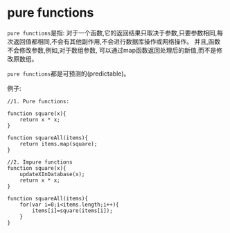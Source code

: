 # pure functions

`pure functions`是指: 对于一个函数,它的返回结果只取决于参数,只要参数相同,每次返回值都相同,不会有其他副作用,不会进行数据库操作或网络操作。
并且,函数不会修改参数,例如,对于数组参数, 可以通过map函数返回处理后的新值,而不是修改原数组。

`pure functions`都是可预测的(predictable)。

例子:

    //1. Pure functions:
    
    function square(x){
        return x * x;
    }
    
    function squareAll(items){
        return items.map(square);
    }
    
    //2. Impure functions
    function square(x){
        updateXInDatabase(x);
        return x * x;
    }
    
    function squareAll(items){
        for(var i=0;i<items.length;i++){
            items[i]=square(items[i]);
        }
    }
    
    
    